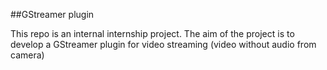 ##GStreamer plugin

This repo is an internal internship project.
The aim of the project is to develop a GStreamer plugin for video streaming (video without audio from camera)
